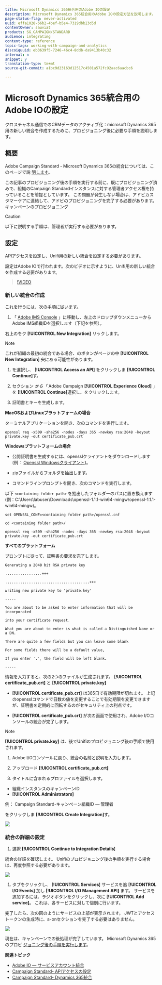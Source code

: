 ```yaml
---
title: Microsoft Dynamics 365統合用のAdobe IOの設定
description: Microsoft Dynamics 365統合用のAdobe IOの設定方法を説明します。
page-status-flag: never-activated
uuid: effa1028-66b2-4bef-b5e4-7319dbb23d5d
contentOwner: sauviat
products: SG_CAMPAIGN/STANDARD
audience: integrating
content-type: reference
topic-tags: working-with-campaign-and-analytics
discoiquuid: eb3639f5-7246-46c4-8ddb-da9413b40c32
internal: n
snippet: y
translation-type: tm+mt
source-git-commit: a1bc9d23163d12517c4501a572fc92aac6aacbc6

---
```



# Microsoft Dynamics 365統合用のAdobe IOの設定

クロスチャネル通信でのCRMデータのアクティブ化：microsoft Dynamics 365用の新しい統合を作成するために、プロビジョニング後に必要な手順を説明します。

## 概要

Adobe Campaign Standard - Microsoft Dynamics 365の統合については、このページで説 [明します](../../integrating/using/working-with-campaign-standard-and-microsoft-dynamics-365.md)。

この記事のプロビジョニング後の手順を実行する前に、既にプロビジョニング済みで、組織のCampaign Standardインスタンスに対する管理者アクセス権を持っていることを前提としています。  この問題が発生しない場合は、アドビカスタマーケアに連絡して、アドビのプロビジョニングを完了する必要があります。キャンペーンのプロビジョニング

>[!CAUTION]
>
>以下に説明する手順は、管理者が実行する必要があります。

## 設定

APIアクセスを設定し、Unifi用の新しい統合を設定する必要があります。

設定はAdobe IOで行われます。次のビデオに示すように、Unifi用の新しい統合を作成する必要があります。

>[!VIDEO](https://video.tv.adobe.com/v/27308)

### 新しい統合の作成

これを行うには、次の手順に従います。

1. 「 [Adobe IMS Console](https://console.adobe.io/home#) 」に移動し、左上のドロップダウンメニューからAdobe IMS組織IDを選択します（下記を参照）。

右上のをク **[!UICONTROL New Integration]** リックします。

>[!NOTE]
>
>これが組織の最初の統合である場合、のボタンがページの中 **[!UICONTROL New Integration]** 央にある可能性があります。

1. を選択し、 **[!UICONTROL Access an API]** をクリックしま **[!UICONTROL Continue]**&#x200B;す。

1. セクション _から「_ Adobe Campaign **[!UICONTROL Experience Cloud]** 」を **[!UICONTROL Continue]**&#x200B;選択し、をクリックします。

1. 証明書とキーを生成します。

**MacOSおよびLinuxプラットフォームの場合**

ターミナルアプリケーションを開き、次のコマンドを実行します。

```
openssl req -x509 -sha256 -nodes -days 365 -newkey rsa:2048 -keyout private.key -out certificate_pub.crt
```

**Windowsプラットフォームの場合**

* 公開証明書を生成するには、opensslクライアントをダウンロードします(例： [Openssl Windowsクライアント](https://bintray.com/vszakats/generic/download_file?file_path=openssl-1.1.1-win64-mingw.zip))。

* zipファイルからフォルダを抽出します。

* コマンドラインプロンプトを開き、次のコマンドを実行します。

以下 `<containing folder path>` を抽出したフォルダーのパスに置き換えます(例：C:\Users\labuser\Downloads\openssl-1.1.1-win64-mingw\openssl-1.1.1-win64-mingw)。

```
set OPENSSL_CONF=<containing folder path>/openssl.cnf
 
cd <containing folder path>/
 
openssl req -x509 -sha256 -nodes -days 365 -newkey rsa:2048 -keyout private.key -out certificate_pub.crt
```

**すべてのプラットフォーム**

プロンプトに従って、証明書の要求を完了します。

```
Generating a 2048 bit RSA private key
 
.................+++
 
.......................................+++
 
writing new private key to 'private.key'
 
-----
 
You are about to be asked to enter information that will be incorporated
 
into your certificate request.
 
What you are about to enter is what is called a Distinguished Name or a DN.
 
There are quite a few fields but you can leave some blank
 
For some fields there will be a default value,
 
If you enter '.', the field will be left blank.
 
-----
```

情報を入力すると、次の2つのファイルが生成されます。 **[!UICONTROL certificate_pub.crt]** と **[!UICONTROL private.key]**

* **[!UICONTROL certificate_pub.crt]** は365日で有効期限が切れます。 上記のopensslコマンドで日数の値を変更することで有効期限を変更できますが、証明書を定期的に回転するのがセキュリティ上の利点です。

* **[!UICONTROL certificate_pub.crt]** が次の画面で使用され、Adobe I/Oコンソールの統合が完了します。

>[!NOTE]
>
> **[!UICONTROL private.key]** は、後でUnifiのプロビジョニング後の手順で使用されます。

1. Adobe I/Oコンソールに戻り、統合の名前と説明を入力します。

1. アップロード **[!UICONTROL certificate_pub.crt]**

1. タイトルに含まれるプロファイルを選択します。

* 組織インスタンスのキャンペーンID
* **[!UICONTROL Administrators]**

例： Campaign Standard-キャンペーン組織ID — 管理者

をクリックしま **[!UICONTROL Create Integration]**&#x200B;す。

![](assets/MSdynACSIntegration-4B.png)

### 統合の詳細の設定

1. 選択 **[!UICONTROL Continue to Integration Details]**

統合の詳細を確認します。  Unifiのプロビジョニング後の手順を実行する場合は、再度参照する必要があります。

![](assets/MSdynACSIntegration-5.png)

1. タブをクリックし、 **[!UICONTROL Services]** サービスを追 **[!UICONTROL I/O Events]** 加し **[!UICONTROL I/O Management API]** ます。  サービスを追加するには、ラジオボタンをクリックし、次に **[!UICONTROL Add service]**。  これは、各サービスに対して個別に行います。

完了したら、次の図のようにサービスの上部が表示されます。 JWTとアクセストークンの生成時に、a-onセクションを完了する必要はありません。

![](assets/MSdynACSIntegration-6.png)

現在は、キャンペーンでの後処理が完了しています。  Microsoft Dynamics 365のプロビ [ジョニング後の手順を実行します](../../integrating/using/configure-microsoft-dynamics-365-for-campaign-integration.md)。

**関連トピック**

* [Adobe IO — サービスアカウント統合](https://www.adobe.io/authentication/auth-methods.html#!AdobeDocs/adobeio-auth/master/AuthenticationOverview/ServiceAccountIntegration.md)
* [Campaign Standard- APIアクセスの設定](https://docs.campaign.adobe.com/doc/standard/en/api/ACS_API.html#setting-up-api-access)
* [Campaign Standard- Dynamics 365統合](../../integrating/using/configure-microsoft-dynamics-365-for-campaign-integration.md)

